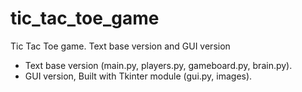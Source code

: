 # tic_tac_toe_game
Tic Tac Toe game. Text base version and GUI version
* Text base version (main.py, players.py, gameboard.py, brain.py).
* GUI version, Built with Tkinter module (gui.py, images).
